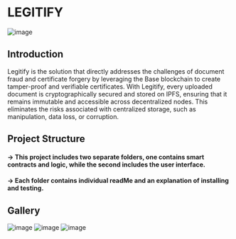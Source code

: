 # LEGITIFY
![image](https://github.com/user-attachments/assets/cd4748fb-5a7f-4ff5-ad3e-eff4f0f87c32)

## Introduction 
Legitify is the solution that directly addresses the challenges of document fraud and certificate forgery by leveraging the Base blockchain to create tamper-proof and verifiable certificates. With Legitify, every uploaded document is cryptographically secured and stored on IPFS, ensuring that it remains immutable and accessible across decentralized nodes. This eliminates the risks associated with centralized storage, such as manipulation, data loss, or corruption.

## Project Structure
#### -> This project includes two separate folders, one contains smart contracts and logic, while the second includes the user interface.
#### -> Each folder contains individual readMe and an explanation of installing and testing.

## Gallery
![image](https://github.com/user-attachments/assets/71c6ccd3-a0cb-4c65-a8f9-709f5ae96d9f)
![image](https://github.com/user-attachments/assets/1273490c-385e-4405-9635-bde75c6d04cc)
![image](https://github.com/user-attachments/assets/960737c8-2e23-4084-8c78-89d5b5b7d891)


